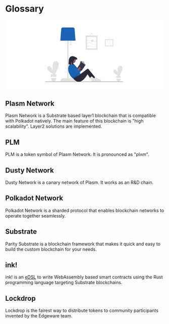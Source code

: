 # Glossary

![](../.gitbook/assets/sukurnshotto-2020-06-29-180120png.png)

## Plasm Network

Plasm Network is a Substrate based layer1 blockchain that is compatible with Polkadot natively. The main feature of this blockchain is "high scalability". Layer2 solutions are implemented. 

## PLM 

PLM is a token symbol of Plasm Network. It is pronounced as "plʌm".

## Dusty Network

Dusty Network is a canary network of Plasm. It works as an R&D chain.

## Polkadot  Network

Polkadot Network is a sharded protocol that enables blockchain networks to operate together seamlessly.  

## Substrate

Parity Substrate is a blockchain framework that makes it quick and easy to build the custom blockchain for your needs. 

## ink!

ink! is an [eDSL](https://wiki.haskell.org/Embedded_domain_specific_language) to write WebAssembly based smart contracts using the Rust programming language targeting Substrate blockchains.

## Lockdrop

Lockdrop is the fairest way to distribute tokens to community participants invented by the Edgeware team. 



